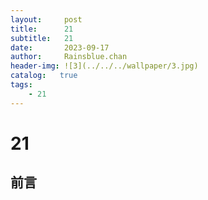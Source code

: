 ```yaml
---
layout:     post
title:      21
subtitle:   21
date:       2023-09-17
author:     Rainsblue.chan
header-img: ![3](../../../wallpaper/3.jpg)
catalog:   true
tags:
    - 21
---
```


# 21

## 前言

